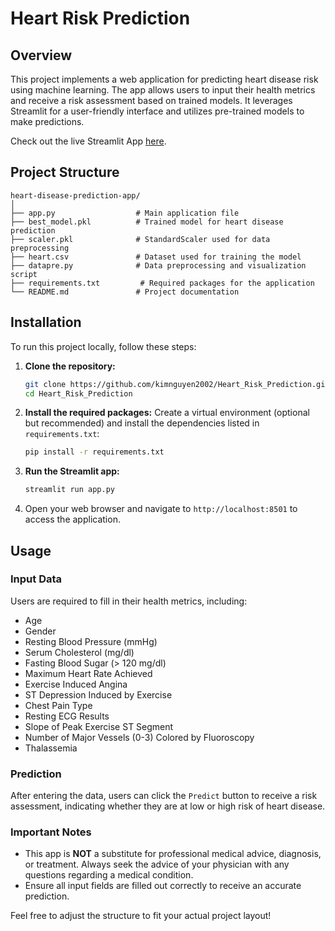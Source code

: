 # Heart Risk Prediction

## Overview

This project implements a web application for predicting heart disease risk using machine learning. The app allows users to input their health metrics and receive a risk assessment based on trained models. It leverages Streamlit for a user-friendly interface and utilizes pre-trained models to make predictions.

Check out the live Streamlit App [here](https://heartriskprediction.streamlit.app/).
## Project Structure

```
heart-disease-prediction-app/
│
├── app.py                  # Main application file
├── best_model.pkl          # Trained model for heart disease prediction
├── scaler.pkl              # StandardScaler used for data preprocessing
├── heart.csv               # Dataset used for training the model
├── datapre.py              # Data preprocessing and visualization script
├── requirements.txt         # Required packages for the application
└── README.md               # Project documentation
```

## Installation

To run this project locally, follow these steps:

1. **Clone the repository:**
   ```bash
   git clone https://github.com/kimnguyen2002/Heart_Risk_Prediction.git
   cd Heart_Risk_Prediction
   ```

2. **Install the required packages:**
   Create a virtual environment (optional but recommended) and install the dependencies listed in `requirements.txt`:
   ```bash
   pip install -r requirements.txt
   ```

3. **Run the Streamlit app:**
   ```bash
   streamlit run app.py
   ```

4. Open your web browser and navigate to `http://localhost:8501` to access the application.

## Usage

### Input Data

Users are required to fill in their health metrics, including:

- Age
- Gender
- Resting Blood Pressure (mmHg)
- Serum Cholesterol (mg/dl)
- Fasting Blood Sugar (> 120 mg/dl)
- Maximum Heart Rate Achieved
- Exercise Induced Angina
- ST Depression Induced by Exercise
- Chest Pain Type
- Resting ECG Results
- Slope of Peak Exercise ST Segment
- Number of Major Vessels (0-3) Colored by Fluoroscopy
- Thalassemia

### Prediction

After entering the data, users can click the `Predict` button to receive a risk assessment, indicating whether they are at low or high risk of heart disease.

### Important Notes

- This app is **NOT** a substitute for professional medical advice, diagnosis, or treatment. Always seek the advice of your physician with any questions regarding a medical condition.
- Ensure all input fields are filled out correctly to receive an accurate prediction.

Feel free to adjust the structure to fit your actual project layout!
